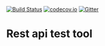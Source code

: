 [![Build Status](https://travis-ci.org/ximagination80/RestAPITestFramework.png)](https://travis-ci.org/ximagination80/RestAPITestFramework)
[![codecov.io](https://codecov.io/github/ximagination80/RestAPITestFramework/coverage.svg?branch=master)](https://codecov.io/github/ximagination80/RestAPITestFramework?branch=master)
[![Gitter](https://badges.gitter.im/Join%20Chat.svg)](https://gitter.im/ximagination80/RestAPITestFramework?utm_source=badge&utm_medium=badge&utm_campaign=pr-badge)

# Rest api test tool

